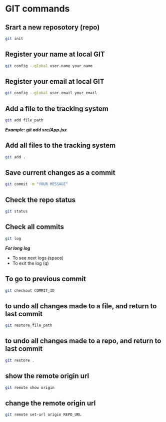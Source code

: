 # GIT commands
## Srart a new reposotory (repo)
```bash
git init
```
## Register your name at local GIT
```bash
git config --global user.name your_name
```
## Register your email at local GIT
```bash
git config --global user.email your_email
```
## Add a file to the tracking system
```bash
git add file_path
```
***Example: git add src/App.jsx***

## Add all files to the tracking system
```bash
git add .
```
## Save current changes as a commit
```bash
git commit -m "YOUR MESSAGE"
```
## Check the repo status
```bash
git status
```
## Check all commits
```bash
git log
```
***For long log***
- To see next logs (space)
- To exit the log (q)

## To go to previous commit
```bash
git checkout COMMIT_ID
```
## to undo all changes made to a file, and return to last commit
```bash
git restore file_path
```
## to undo all changes made to a repo, and return to last commit
```bash
git restore .
```
## show the remote origin url
```bash
git remote show origin
```

## change the remote origin url
```bash
git remote set-url origin REPO_URL
```